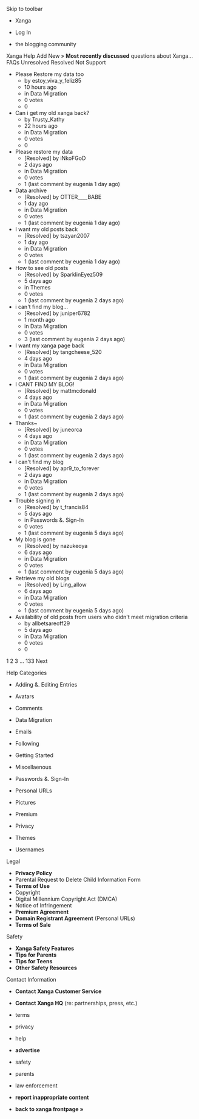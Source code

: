 Skip to toolbar

*   Xanga

*   Log In

*   the blogging community

Xanga Help Add New » **Most recently discussed** questions about Xanga… FAQs Unresolved Resolved Not Support

*   Please Restore my data too
    *   by estoy\_viva\_y\_feliz85
    *   10 hours ago
    *   in Data Migration
    *   0 votes
    *   0
*   Can i get my old xanga back?
    *   by Trusty\_Kathy
    *   22 hours ago
    *   in Data Migration
    *   0 votes
    *   0
*   Please restore my data
    *   \[Resolved\] by iNkoFGoD
    *   2 days ago
    *   in Data Migration
    *   0 votes
    *   1 (last comment by eugenia 1 day ago)
*   Data archive
    *   \[Resolved\] by OTTER\_\_\_\_BABE
    *   1 day ago
    *   in Data Migration
    *   0 votes
    *   1 (last comment by eugenia 1 day ago)
*   I want my old posts back
    *   \[Resolved\] by tszyan2007
    *   1 day ago
    *   in Data Migration
    *   0 votes
    *   1 (last comment by eugenia 1 day ago)
*   How to see old posts
    *   \[Resolved\] by SparklinEyez509
    *   5 days ago
    *   in Themes
    *   0 votes
    *   1 (last comment by eugenia 2 days ago)
*   i can't find my blog...
    *   \[Resolved\] by juniper6782
    *   1 month ago
    *   in Data Migration
    *   0 votes
    *   3 (last comment by eugenia 2 days ago)
*   I want my xanga page back
    *   \[Resolved\] by tangcheese\_520
    *   4 days ago
    *   in Data Migration
    *   0 votes
    *   1 (last comment by eugenia 2 days ago)
*   I CANT FIND MY BLOG!
    *   \[Resolved\] by mattmcdonald
    *   4 days ago
    *   in Data Migration
    *   0 votes
    *   1 (last comment by eugenia 2 days ago)
*   Thanks~
    *   \[Resolved\] by juneorca
    *   4 days ago
    *   in Data Migration
    *   0 votes
    *   1 (last comment by eugenia 2 days ago)
*   I can't find my blog
    *   \[Resolved\] by apr9\_to\_forever
    *   2 days ago
    *   in Data Migration
    *   0 votes
    *   1 (last comment by eugenia 2 days ago)
*   Trouble signing in
    *   \[Resolved\] by t\_francis84
    *   5 days ago
    *   in Passwords &. Sign-In
    *   0 votes
    *   1 (last comment by eugenia 5 days ago)
*   My blog is gone
    *   \[Resolved\] by nazukeoya
    *   6 days ago
    *   in Data Migration
    *   0 votes
    *   1 (last comment by eugenia 5 days ago)
*   Retrieve my old blogs
    *   \[Resolved\] by Ling\_allow
    *   6 days ago
    *   in Data Migration
    *   0 votes
    *   1 (last comment by eugenia 5 days ago)
*   Availability of old posts from users who didn't meet migration criteria
    *   by allbetsareoff29
    *   5 days ago
    *   in Data Migration
    *   0 votes
    *   0

1 2 3 ... 133 Next

Help Categories

*   Adding &. Editing Entries
*   Avatars
*   Comments
*   Data Migration
*   Emails
*   Following
*   Getting Started
*   Miscellaenous

*   Passwords &. Sign-In
*   Personal URLs
*   Pictures
*   Premium
*   Privacy
*   Themes
*   Usernames

Legal

*   **Privacy Policy**
*   Parental Request to Delete Child Information Form
*   **Terms of Use**
*   Copyright
*   Digital Millennium Copyright Act (DMCA)
*   Notice of Infringement
*   **Premium Agreement**
*   **Domain Registrant Agreement** (Personal URLs)
*   **Terms of Sale**

Safety

*   **Xanga Safety Features**
*   **Tips for Parents**
*   **Tips for Teens**
*   **Other Safety Resources**

Contact Information

*   **Contact Xanga Customer Service**
*   **Contact Xanga HQ** (re: partnerships, press, etc.)

*   terms
*   privacy
*   help
*   **advertise**

*   safety
*   parents
*   law enforcement
*   **report inappropriate content**

*   **back to xanga frontpage »**